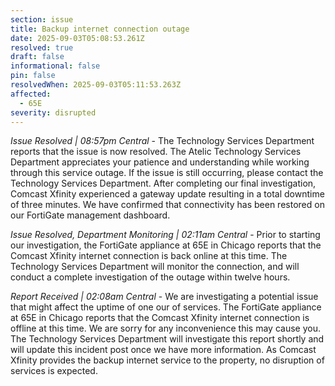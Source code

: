 ```yaml
---
section: issue
title: Backup internet connection outage
date: 2025-09-03T05:08:53.261Z
resolved: true
draft: false
informational: false
pin: false
resolvedWhen: 2025-09-03T05:11:53.263Z
affected:
  - 65E
severity: disrupted
---
```

*Issue Resolved | 08:57pm Central* - The Technology Services Department reports that the issue is now resolved. The Atelic Technology Services Department appreciates your patience and understanding while working through this service outage. If the issue is still occurring, please contact the Technology Services Department. After completing our final investigation, Comcast Xfinity experienced a gateway update resulting in a total downtime of three minutes. We have confirmed that connectivity has been restored on our FortiGate management dashboard.

*Issue Resolved, Department Monitoring | 02:11am Central* - Prior to starting our investigation, the FortiGate appliance at 65E in Chicago reports that the Comcast Xfinity internet connection is back online at this time. The Technology Services Department will monitor the connection, and will conduct a complete investigation of the outage within twelve hours.

*Report Received | 02:08am Central* - We are investigating a potential issue that might affect the uptime of one our of services. The FortiGate appliance at 65E in Chicago reports that the Comcast Xfinity internet connection is offline at this time. We are sorry for any inconvenience this may cause you. The Technology Services Department will investigate this report shortly and will update this incident post once we have more information. As Comcast Xfinity provides the backup internet service to the property, no disruption of services is expected.